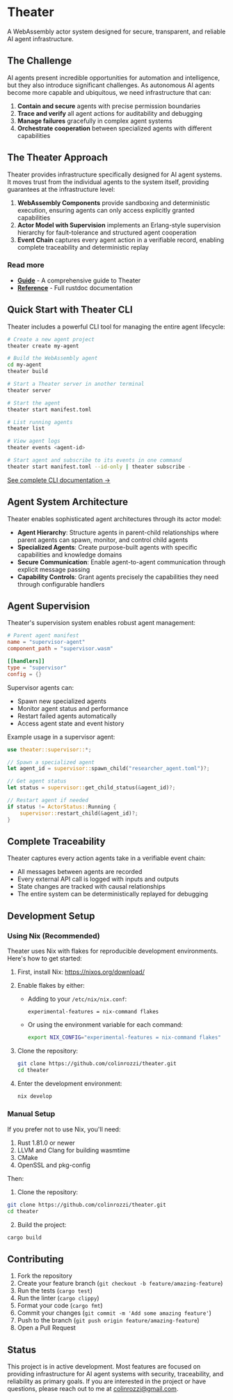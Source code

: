 # Theater

A WebAssembly actor system designed for secure, transparent, and reliable AI agent infrastructure.

## The Challenge

AI agents present incredible opportunities for automation and intelligence, but they also introduce significant challenges. As autonomous AI agents become more capable and ubiquitous, we need infrastructure that can:

1. **Contain and secure** agents with precise permission boundaries
2. **Trace and verify** all agent actions for auditability and debugging
3. **Manage failures** gracefully in complex agent systems
4. **Orchestrate cooperation** between specialized agents with different capabilities

## The Theater Approach

Theater provides infrastructure specifically designed for AI agent systems. It moves trust from the individual agents to the system itself, providing guarantees at the infrastructure level:

1. **WebAssembly Components** provide sandboxing and deterministic execution, ensuring agents can only access explicitly granted capabilities
2. **Actor Model with Supervision** implements an Erlang-style supervision hierarchy for fault-tolerance and structured agent cooperation
3. **Event Chain** captures every agent action in a verifiable record, enabling complete traceability and deterministic replay

### Read more

- **[Guide](https://colinrozzi.github.io/theater/guide)** - A comprehensive guide to Theater
- **[Reference](https://colinrozzi.github.io/theater/api/theater)** - Full rustdoc documentation

## Quick Start with Theater CLI

Theater includes a powerful CLI tool for managing the entire agent lifecycle:

```bash
# Create a new agent project
theater create my-agent

# Build the WebAssembly agent
cd my-agent
theater build

# Start a Theater server in another terminal
theater server

# Start the agent
theater start manifest.toml

# List running agents
theater list

# View agent logs
theater events <agent-id>

# Start agent and subscribe to its events in one command
theater start manifest.toml --id-only | theater subscribe -
```

[See complete CLI documentation →](book/src/cli.md)

## Agent System Architecture

Theater enables sophisticated agent architectures through its actor model:

- **Agent Hierarchy**: Structure agents in parent-child relationships where parent agents can spawn, monitor, and control child agents
- **Specialized Agents**: Create purpose-built agents with specific capabilities and knowledge domains
- **Secure Communication**: Enable agent-to-agent communication through explicit message passing
- **Capability Controls**: Grant agents precisely the capabilities they need through configurable handlers

## Agent Supervision

Theater's supervision system enables robust agent management:

```toml
# Parent agent manifest
name = "supervisor-agent"
component_path = "supervisor.wasm"

[[handlers]]
type = "supervisor"
config = {}
```

Supervisor agents can:
- Spawn new specialized agents
- Monitor agent status and performance
- Restart failed agents automatically
- Access agent state and event history

Example usage in a supervisor agent:

```rust
use theater::supervisor::*;

// Spawn a specialized agent
let agent_id = supervisor::spawn_child("researcher_agent.toml")?;

// Get agent status
let status = supervisor::get_child_status(&agent_id)?;

// Restart agent if needed
if status != ActorStatus::Running {
    supervisor::restart_child(&agent_id)?;
}
```

## Complete Traceability

Theater captures every action agents take in a verifiable event chain:

- All messages between agents are recorded
- Every external API call is logged with inputs and outputs
- State changes are tracked with causal relationships
- The entire system can be deterministically replayed for debugging

## Development Setup

### Using Nix (Recommended)

Theater uses Nix with flakes for reproducible development environments. Here's how to get started:

1. First, install Nix:
   https://nixos.org/download/

2. Enable flakes by either:
   - Adding to your `/etc/nix/nix.conf`:
     ```
     experimental-features = nix-command flakes
     ```
   - Or using the environment variable for each command:
     ```bash
     export NIX_CONFIG="experimental-features = nix-command flakes"
     ```

3. Clone the repository:
   ```bash
   git clone https://github.com/colinrozzi/theater.git
   cd theater
   ```

4. Enter the development environment:
   ```bash
   nix develop
   ```

### Manual Setup

If you prefer not to use Nix, you'll need:

1. Rust 1.81.0 or newer
2. LLVM and Clang for building wasmtime
3. CMake
4. OpenSSL and pkg-config

Then:

1. Clone the repository:
```bash
git clone https://github.com/colinrozzi/theater.git
cd theater
```

2. Build the project:
```bash
cargo build
```

## Contributing

1. Fork the repository
2. Create your feature branch (`git checkout -b feature/amazing-feature`)
3. Run the tests (`cargo test`)
4. Run the linter (`cargo clippy`)
5. Format your code (`cargo fmt`)
6. Commit your changes (`git commit -m 'Add some amazing feature'`)
7. Push to the branch (`git push origin feature/amazing-feature`)
8. Open a Pull Request

## Status

This project is in active development. Most features are focused on providing infrastructure for AI agent systems with security, traceability, and reliability as primary goals. If you are interested in the project or have questions, please reach out to me at colinrozzi@gmail.com.
